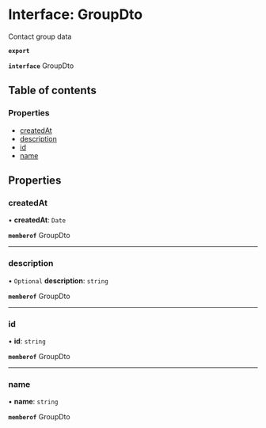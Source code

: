 # Interface: GroupDto

Contact group data

**`export`**

**`interface`** GroupDto

## Table of contents

### Properties

- [createdAt](GroupDto.md#createdat)
- [description](GroupDto.md#description)
- [id](GroupDto.md#id)
- [name](GroupDto.md#name)

## Properties

### createdAt

• **createdAt**: `Date`

**`memberof`** GroupDto

___

### description

• `Optional` **description**: `string`

**`memberof`** GroupDto

___

### id

• **id**: `string`

**`memberof`** GroupDto

___

### name

• **name**: `string`

**`memberof`** GroupDto
